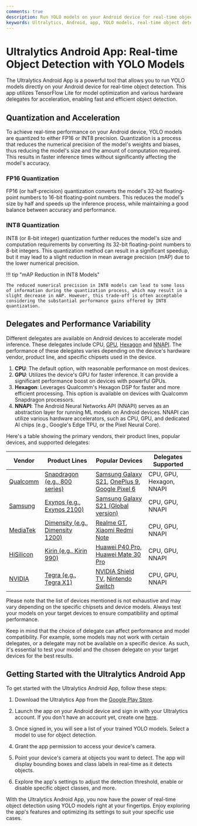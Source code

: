 ```yaml
---
comments: true
description: Run YOLO models on your Android device for real-time object detection with Ultralytics Android App. Utilizes TensorFlow Lite and hardware delegates.
keywords: Ultralytics, Android, app, YOLO models, real-time object detection, TensorFlow Lite, quantization, acceleration, delegates, performance variability
---
```


# Ultralytics Android App: Real-time Object Detection with YOLO Models

The Ultralytics Android App is a powerful tool that allows you to run YOLO models directly on your Android device for
real-time object detection. This app utilizes TensorFlow Lite for model optimization and various hardware delegates for
acceleration, enabling fast and efficient object detection.

## Quantization and Acceleration

To achieve real-time performance on your Android device, YOLO models are quantized to either FP16 or INT8 precision.
Quantization is a process that reduces the numerical precision of the model's weights and biases, thus reducing the
model's size and the amount of computation required. This results in faster inference times without significantly
affecting the model's accuracy.

### FP16 Quantization

FP16 (or half-precision) quantization converts the model's 32-bit floating-point numbers to 16-bit floating-point
numbers. This reduces the model's size by half and speeds up the inference process, while maintaining a good balance
between accuracy and performance.

### INT8 Quantization

INT8 (or 8-bit integer) quantization further reduces the model's size and computation requirements by converting its
32-bit floating-point numbers to 8-bit integers. This quantization method can result in a significant speedup, but it
may lead to a slight reduction in mean average precision (mAP) due to the lower numerical precision.

!!! tip "mAP Reduction in INT8 Models"

    The reduced numerical precision in INT8 models can lead to some loss of information during the quantization process, which may result in a slight decrease in mAP. However, this trade-off is often acceptable considering the substantial performance gains offered by INT8 quantization.

## Delegates and Performance Variability

Different delegates are available on Android devices to accelerate model inference. These delegates include
CPU, [GPU](https://www.tensorflow.org/lite/android/delegates/gpu), [Hexagon](https://www.tensorflow.org/lite/android/delegates/hexagon)
and [NNAPI](https://www.tensorflow.org/lite/android/delegates/nnapi). The performance of these delegates varies
depending on the device's hardware vendor, product line, and specific chipsets used in the device.

1. **CPU**: The default option, with reasonable performance on most devices.
2. **GPU**: Utilizes the device's GPU for faster inference. It can provide a significant performance boost on devices
   with powerful GPUs.
3. **Hexagon**: Leverages Qualcomm's Hexagon DSP for faster and more efficient processing. This option is available on
   devices with Qualcomm Snapdragon processors.
4. **NNAPI**: The Android Neural Networks API (NNAPI) serves as an abstraction layer for running ML models on Android
   devices. NNAPI can utilize various hardware accelerators, such as CPU, GPU, and dedicated AI chips (e.g., Google's
   Edge TPU, or the Pixel Neural Core).

Here's a table showing the primary vendors, their product lines, popular devices, and supported delegates:

| Vendor                                  | Product Lines                                                                                                 | Popular Devices                                                                                                                                                                | Delegates Supported      |
|-----------------------------------------|---------------------------------------------------------------------------------------------------------------|--------------------------------------------------------------------------------------------------------------------------------------------------------------------------------|--------------------------|
| [Qualcomm](https://www.qualcomm.com/)   | [Snapdragon (e.g., 800 series)](https://www.qualcomm.com/snapdragon)                                          | [Samsung Galaxy S21](https://www.samsung.com/global/galaxy/galaxy-s21-5g/), [OnePlus 9](https://www.oneplus.com/9), [Google Pixel 6](https://store.google.com/product/pixel_6) | CPU, GPU, Hexagon, NNAPI |
| [Samsung](https://www.samsung.com/)     | [Exynos (e.g., Exynos 2100)](https://www.samsung.com/semiconductor/minisite/exynos/)                          | [Samsung Galaxy S21 (Global version)](https://www.samsung.com/global/galaxy/galaxy-s21-5g/)                                                                                    | CPU, GPU, NNAPI          |
| [MediaTek](https://www.mediatek.com/)   | [Dimensity (e.g., Dimensity 1200)](https://www.mediatek.com/products/smartphones)                             | [Realme GT](https://www.realme.com/global/realme-gt), [Xiaomi Redmi Note](https://www.mi.com/en/phone/redmi/note-list)                                                         | CPU, GPU, NNAPI          |
| [HiSilicon](https://www.hisilicon.com/) | [Kirin (e.g., Kirin 990)](https://www.hisilicon.com/en/products/Kirin)                                        | [Huawei P40 Pro](https://consumer.huawei.com/en/phones/p40-pro/), [Huawei Mate 30 Pro](https://consumer.huawei.com/en/phones/mate30-pro/)                                      | CPU, GPU, NNAPI          |
| [NVIDIA](https://www.nvidia.com/)       | [Tegra (e.g., Tegra X1)](https://www.nvidia.com/en-us/autonomous-machines/embedded-systems-dev-kits-modules/) | [NVIDIA Shield TV](https://www.nvidia.com/en-us/shield/shield-tv/), [Nintendo Switch](https://www.nintendo.com/switch/)                                                        | CPU, GPU, NNAPI          |

Please note that the list of devices mentioned is not exhaustive and may vary depending on the specific chipsets and
device models. Always test your models on your target devices to ensure compatibility and optimal performance.

Keep in mind that the choice of delegate can affect performance and model compatibility. For example, some models may
not work with certain delegates, or a delegate may not be available on a specific device. As such, it's essential to
test your model and the chosen delegate on your target devices for the best results.

## Getting Started with the Ultralytics Android App

To get started with the Ultralytics Android App, follow these steps:

1. Download the Ultralytics App from
   the [Google Play Store](https://play.google.com/store/apps/details?id=com.ultralytics.ultralytics_app).

2. Launch the app on your Android device and sign in with your Ultralytics account. If you don't have an account yet,
   create one [here](https://hub.ultralytics.com/).

3. Once signed in, you will see a list of your trained YOLO models. Select a model to use for object detection.

4. Grant the app permission to access your device's camera.

5. Point your device's camera at objects you want to detect. The app will display bounding boxes and class labels in
   real-time as it detects objects.

6. Explore the app's settings to adjust the detection threshold, enable or disable specific object classes, and more.

With the Ultralytics Android App, you now have the power of real-time object detection using YOLO models right at your
fingertips. Enjoy exploring the app's features and optimizing its settings to suit your specific use cases.